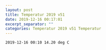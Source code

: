 ```yaml
---
layout: post
title: Temperatur 2019 v51
date: 2019-12-16 00:17:01
excerpt_separator: ""
categories: Temperatur 2019 v51 Temperatur
---
```

```
2019-12-16 00:10 14.20 deg C
```
